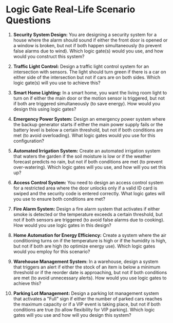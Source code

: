 # Logic Gate Real-Life Scenario Questions

1. **Security System Design:**
   You are designing a security system for a house where the alarm should sound if either the front door is opened or a window is broken, but not if both happen simultaneously (to prevent false alarms due to wind). Which logic gate(s) would you use, and how would you construct this system?

2. **Traffic Light Control:**
   Design a traffic light control system for an intersection with sensors. The light should turn green if there is a car on either side of the intersection but not if cars are on both sides. Which logic gate(s) will you use to achieve this?

3. **Smart Home Lighting:**
   In a smart home, you want the living room light to turn on if either the main door or the motion sensor is triggered, but not if both are triggered simultaneously (to save energy). How would you design this using logic gates?

4. **Emergency Power System:**
   Design an emergency power system where the backup generator starts if either the main power supply fails or the battery level is below a certain threshold, but not if both conditions are met (to avoid overloading). What logic gates would you use for this configuration?

5. **Automated Irrigation System:**
   Create an automated irrigation system that waters the garden if the soil moisture is low or if the weather forecast predicts no rain, but not if both conditions are met (to prevent over-watering). Which logic gates will you use, and how will you set this up?

6. **Access Control System:**
   You need to design an access control system for a restricted area where the door unlocks only if a valid ID card is swiped and the security code is entered correctly. What logic gates will you use to ensure both conditions are met?

7. **Fire Alarm System:**
   Design a fire alarm system that activates if either smoke is detected or the temperature exceeds a certain threshold, but not if both sensors are triggered (to avoid false alarms due to cooking). How would you use logic gates in this design?

8. **Home Automation for Energy Efficiency:**
   Create a system where the air conditioning turns on if the temperature is high or if the humidity is high, but not if both are high (to optimize energy use). Which logic gates would you employ for this scenario?

9. **Warehouse Management System:**
   In a warehouse, design a system that triggers an alert if either the stock of an item is below a minimum threshold or if the reorder date is approaching, but not if both conditions are met (to avoid unnecessary alerts). How would you use logic gates to achieve this?

10. **Parking Lot Management:**
    Design a parking lot management system that activates a "Full" sign if either the number of parked cars reaches the maximum capacity or if a VIP event is taking place, but not if both conditions are true (to allow flexibility for VIP parking). Which logic gates will you use and how will you design this system?
